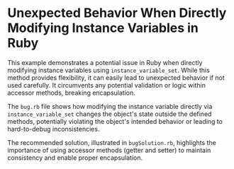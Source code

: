 # Unexpected Behavior When Directly Modifying Instance Variables in Ruby

This example demonstrates a potential issue in Ruby when directly modifying instance variables using `instance_variable_set`.  While this method provides flexibility, it can easily lead to unexpected behavior if not used carefully. It circumvents any potential validation or logic within accessor methods, breaking encapsulation.

The `bug.rb` file shows how modifying the instance variable directly via `instance_variable_set` changes the object's state outside the defined methods, potentially violating the object's intended behavior or leading to hard-to-debug inconsistencies.

The recommended solution, illustrated in `bugSolution.rb`, highlights the importance of using accessor methods (getter and setter) to maintain consistency and enable proper encapsulation.